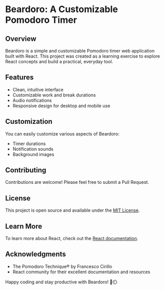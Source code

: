 # Beardoro: A Customizable Pomodoro Timer

## Overview

Beardoro is a simple and customizable Pomodoro timer web application built with React. This project was created as a learning exercise to explore React concepts and build a practical, everyday tool.

## Features

- Clean, intuitive interface
- Customizable work and break durations
- Audio notifications
- Responsive design for desktop and mobile use

## Customization

You can easily customize various aspects of Beardoro:

- Timer durations
- Notification sounds
- Background images

## Contributing

Contributions are welcome! Please feel free to submit a Pull Request.

## License

This project is open source and available under the [MIT License](LICENSE).

## Learn More

To learn more about React, check out the [React documentation](https://reactjs.org/).

## Acknowledgments

- The Pomodoro Technique® by Francesco Cirillo
- React community for their excellent documentation and resources

Happy coding and stay productive with Beardoro! 🍅⏲️
